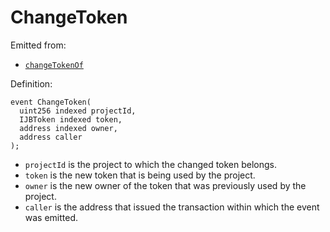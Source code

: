 # ChangeToken

Emitted from:

* [`changeTokenOf`](../write/changetokenof.md)

Definition:

```solidity
event ChangeToken(
  uint256 indexed projectId,
  IJBToken indexed token,
  address indexed owner,
  address caller
);
```

* `projectId` is the project to which the changed token belongs.
* `token` is the new token that is being used by the project.
* `owner` is the new owner of the token that was previously used by the project.
* `caller` is the address that issued the transaction within which the event was emitted.

